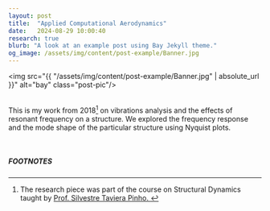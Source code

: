 ```yaml
---
layout: post
title:  "Applied Computational Aerodynamics"
date:   2024-08-29 10:00:40
research: true
blurb: "A look at an example post using Bay Jekyll theme."
og_image: /assets/img/content/post-example/Banner.jpg
---
```


<img src="{{ "/assets/img/content/post-example/Banner.jpg" | absolute_url }}" alt="bay" class="post-pic"/>
<br />
<br />

This is my work from 2018[^1] on vibrations analysis and the effects of resonant frequency on a structure. We explored the frequency response and the mode shape of the particular structure using Nyquist plots. 

<br />


##### FOOTNOTES

[^1]: The research piece was part of the course on Structural Dynamics taught by <a href="https://profiles.imperial.ac.uk/silvestre.pinho"> Prof. Silvestre Taviera Pinho. </a> 
